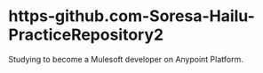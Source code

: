 # https-github.com-Soresa-Hailu-PracticeRepository2
Studying to become a Mulesoft developer on Anypoint Platform.
